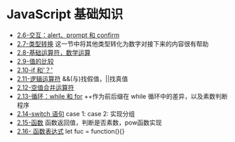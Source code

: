 # JavaScript 基础知识

- [2.6-交互：alert、prompt 和 confirm](2.6-%E4%BA%A4%E4%BA%92%EF%BC%9Aalert%E3%80%81prompt%20%E5%92%8C%20confirm.html)
- [2.7-类型转换](2.7-类型转换.html)
  这一节中将其他类型转化为数字对接下来的内容很有帮助
- [2.8-基础运算符，数学运算](2.8-基础运算符，数学运算.html)
- [2.9-值的比较](2.9-值的比较.html)
- [2.10-if 和'？'](2.10-if%E5%92%8C'%EF%BC%9F'.html)
- [2.11-逻辑运算符](2.11-逻辑运算符.html)
  &&(与)找假值，||找真值
- [2.12-空值合并运算符](2.12-空值合并运算符.html)
- [2.13-循环：while 和 for](2.13-循环：while%20和%20for.html) ++作为前后缀在 while 循环中的差异，以及素数判断程序
- [2.14-switch 语句](2.14-switch%E8%AF%AD%E5%8F%A5.html) case 1: case 2: 实现分组
- [2.15-函数](2.15-%E5%87%BD%E6%95%B0.html) 函数返回值，判断是否素数，pow函数实现
- [2.16- 函数表达式](2.16-%20函数表达式.md)   let fuc = function(){}